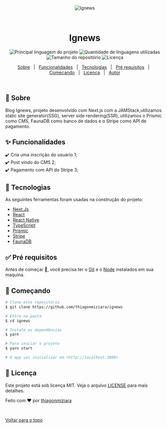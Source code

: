 <div align="center" id="top"> 
  <img src="./public/ignews.gif" alt="Ignews" />

  &#xa0;

  <!-- <a href="https://ignews.netlify.com">Demo</a> -->
</div>

<h1 align="center">Ignews</h1>

<p align="center">
  <img alt="Principal linguagem do projeto" src="https://img.shields.io/github/languages/top/thiagonmiziara/gorestaurante?color=56BEB8">

  <img alt="Quantidade de linguagens utilizadas" src="https://img.shields.io/github/languages/count/thiagonmiziara/gorestaurante?color=56BEB8">

  <img alt="Tamanho do repositório" src="https://img.shields.io/github/repo-size/thiagonmiziara/gorestaurante?color=56BEB8">

  <img alt="Licença" src="https://img.shields.io/github/license/thiagonmiziara/gorestaurante?color=56BEB8">

  <!-- <img alt="Github issues" src="https://img.shields.io/github/issues/thiagonmiziara/gorestaurante?color=56BEB8" /> -->

  <!-- <img alt="Github forks" src="https://img.shields.io/github/forks/thiagonmiziara/gorestaurante?color=56BEB8" /> -->

  <!-- <img alt="Github stars" src="https://img.shields.io/github/stars/thiagonmiziara/gorestaurante?color=56BEB8" /> -->
</p>


<!-- Status -->

<!-- <h4 align="center"> 
	🚧  Ignews 🚀 Em construção...  🚧
</h4> 

<hr> -->

<p align="center">
  <a href="#dart-sobre">Sobre</a> &#xa0; | &#xa0; 
  <a href="#sparkles-funcionalidades">Funcionalidades</a> &#xa0; | &#xa0;
  <a href="#rocket-tecnologias">Tecnologias</a> &#xa0; | &#xa0;
  <a href="#white_check_mark-pré-requesitos">Pré requisitos</a> &#xa0; | &#xa0;
  <a href="#checkered_flag-começando">Começando</a> &#xa0; | &#xa0;
  <a href="#memo-licença">Licença</a> &#xa0; | &#xa0;
  <a href="https://github.com/thiagonmiziara" target="_blank">Autor</a>
</p>

<br>

## :dart: Sobre ##
Blog Ignews, projeto desenvolvido com Next.js com a JAMStack,utilizamos static site generator(SSG), server side rendering(SSR),
utilizamos o Prismic como CMS, FaunaDB como banco de dados e o Stripe como API de pagamento.

## :sparkles: Funcionalidades ##

:heavy_check_mark: Cria uma inscrição do usuário 1;\
:heavy_check_mark: Post vindo do CMS 2;\
:heavy_check_mark: Pagamento com API do  Stripe 3;

## :rocket: Tecnologias ##

As seguintes ferramentas foram usadas na construção do projeto:

- [Next.Js](https://Next.Js.io/)
- [React](https://pt-br.reactjs.org/)
- [React Native](https://reactnative.dev/)
- [TypeScript](https://www.typescriptlang.org/)
- [Prismic](https://www.Prismic.org/)
- [Stripe](https://www.Stripe.org/)
- [FaunaDB](https://www.FaunaDB.org/)

## :white_check_mark: Pré requisitos ##

Antes de começar :checkered_flag:, você precisa ter o [Git](https://git-scm.com) e o [Node](https://nodejs.org/en/) instalados em sua maquina.

## :checkered_flag: Começando ##

```bash
# Clone este repositório
$ git clone https://github.com/thiagonmiziara/ignews

# Entre na pasta
$ cd ignews

# Instale as dependências
$ yarn

# Para iniciar o projeto
$ yarn start

# O app vai inicializar em <http://localhost:3000>
```

## :memo: Licença ##

Este projeto está sob licença MIT. Veja o arquivo [LICENSE](LICENSE.md) para mais detalhes.


Feito com :heart: por <a href="https://github.com/thiagonmiziara" target="_blank">thiagonmiziara</a>

&#xa0;

<a href="#top">Voltar para o topo</a>
